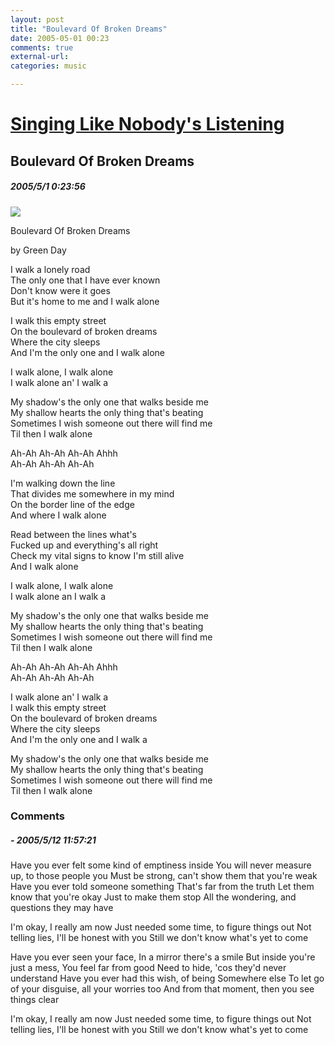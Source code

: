 ```yaml
---
layout: post
title: "Boulevard Of Broken Dreams"
date: 2005-05-01 00:23
comments: true
external-url: 
categories: music

---
```



# [Singing Like Nobody's Listening][1]

   [1]: index.html

## Boulevard Of Broken Dreams

##### 2005/5/1 0:23:56

[![][2]][3]

   [2]: http://www.echoica.net/boulevard/design/bobdbottom.jpg
   [3]: http://www.echoica.net/boulevard/main.html

Boulevard Of Broken Dreams

by Green Day

I walk a lonely road   
The only one that I have ever known   
Don't know were it goes   
But it's home to me and I walk alone 

I walk this empty street   
On the boulevard of broken dreams   
Where the city sleeps   
And I'm the only one and I walk alone

I walk alone, I walk alone  
I walk alone an' I walk a

My shadow's the only one that walks beside me   
My shallow hearts the only thing that's beating   
Sometimes I wish someone out there will find me  
Til then I walk alone 

Ah-Ah Ah-Ah Ah-Ah Ahhh   
Ah-Ah Ah-Ah Ah-Ah 

I'm walking down the line   
That divides me somewhere in my mind   
On the border line of the edge   
And where I walk alone 

Read between the lines what's   
Fucked up and everything's all right   
Check my vital signs to know I'm still alive   
And I walk alone 

I walk alone, I walk alone   
I walk alone an I walk a 

My shadow's the only one that walks beside me   
My shallow hearts the only thing that's beating   
Sometimes I wish someone out there will find me  
Til then I walk alone 

Ah-Ah Ah-Ah Ah-Ah Ahhh   
Ah-Ah Ah-Ah Ah-Ah 

I walk alone an' I walk a  
I walk this empty street   
On the boulevard of broken dreams   
Where the city sleeps   
And I'm the only one and I walk a

My shadow's the only one that walks beside me   
My shallow hearts the only thing that's beating   
Sometimes I wish someone out there will find me  
Til then I walk alone

### Comments

#####  - 2005/5/12 11:57:21

Have you ever felt some kind of emptiness inside 
You will never measure up, to those people you 
Must be strong, can't show them that you're weak 
Have you ever told someone something 
That's far from the truth 
Let them know that you're okay 
Just to make them stop 
All the wondering, and questions they may have 

I'm okay, I really am now 
Just needed some time, to figure things out 
Not telling lies, I'll be honest with you 
Still we don't know what's yet to come 

Have you ever seen your face, 
In a mirror there's a smile 
But inside you're just a mess, 
You feel far from good 
Need to hide, 'cos they'd never understand 
Have you ever had this wish, of being 
Somewhere else 
To let go of your disguise, all your worries too 
And from that moment, then you see things clear 

I'm okay, I really am now 
Just needed some time, to figure things out 
Not telling lies, I'll be honest with you 
Still we don't know what's yet to come